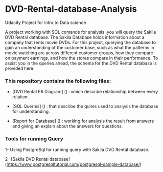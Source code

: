 # DVD-Rental-database-Analysis
Udacity Project for Intro to Data science

A project working with SQL comands for analysis ,you will query the Sakila DVD Rental database. 
The Sakila Database holds information about a company that rents movie DVDs. For this project, querying the database to gain an understanding of the customer base, such as what the patterns in movie watching are across different customer groups, how they compare on payment earnings, and how the stores compare in their performance. 
To assist you in the queries ahead, the schema for the DVD Rental database is provided here.

### This repository contains the following files:
 
 * [DVD Rental ER Diagram] () :
 which describe relationship between every relation .
 
 * [SQL Queries] () :
 that describe the quires used to analysis the database for understanding.
 
 * [Report for Database] () :
 working for analysis the result from answers and giving an explain about the answers for questions.
 
 ### Tools for running Query 
 1- Using PostgreSql for running query with Sakila DVD Rental database.
 
 2- [Sakila DVD Rental database] (https://www.postgresqltutorial.com/postgresql-sample-database/)
